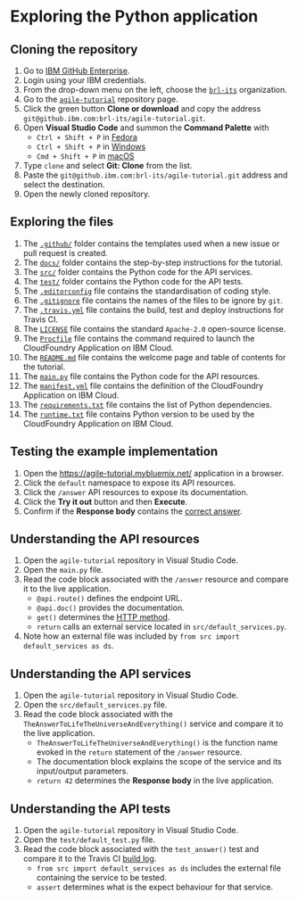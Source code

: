 # Exploring the Python application

## Cloning the repository

1. Go to [IBM GitHub Enterprise](https://github.ibm.com/).
1. Login using your IBM credentials.
1. From the drop-down menu on the left, choose the [`brl-its`](https://github.ibm.com/brl-its) organization.
1. Go to the [`agile-tutorial`](https://github.ibm.com/brl-its/agile-tutorial) repository page.
1. Click the green button **Clone or download** and copy the address `git@github.ibm.com:brl-its/agile-tutorial.git`.
1. Open **Visual Studio Code** and summon the **Command Palette** with
    * `Ctrl + Shift + P` in [Fedora](https://code.visualstudio.com/shortcuts/keyboard-shortcuts-linux.pdf)
    * `Ctrl + Shift + P` in [Windows](https://code.visualstudio.com/shortcuts/keyboard-shortcuts-windows.pdf)
    * `Cmd + Shift + P` in [macOS](https://code.visualstudio.com/shortcuts/keyboard-shortcuts-macos.pdf)
1. Type `clone` and select **Git: Clone** from the list.
1. Paste the `git@github.ibm.com:brl-its/agile-tutorial.git` address and select the destination.
1. Open the newly cloned repository.

## Exploring the files

1. The [`.github/`](../.github/) folder contains the templates used when a new issue or pull request is created.
1. The [`docs/`](../docs/) folder contains the step-by-step instructions for the tutorial.
1. The [`src/`](../src/) folder contains the Python code for the API services.
1. The [`test/`](../test/) folder contains the Python code for the API tests.
1. The [`.editorconfig`](../.editorconfig) file contains the standardisation of coding style.
1. The [`.gitignore`](../.gitignore) file contains the names of the files to be ignore by `git`.
1. The [`.travis.yml`](../.travis.yml) file contains the build, test and deploy instructions for Travis CI.
1. The [`LICENSE`](../LICENSE) file contains the standard `Apache-2.0` open-source license.
1. The [`Procfile`](../Procfile) file contains the command required to launch the CloudFoundry Application on IBM Cloud.
1. The [`README.md`](../README.md) file contains the welcome page and table of contents for the tutorial.
1. The [`main.py`](../main.py) file contains the Python code for the API resources.
1. The [`manifest.yml`](../manifest.yml) file contains the definition of the CloudFoundry Application on IBM Cloud.
1. The [`requirements.txt`](../requirements.txt) file contains the list of Python dependencies.
1. The [`runtime.txt`](../runtime.txt) file contains Python version to be used by the CloudFoundry Application on IBM Cloud.

## Testing the example implementation

1. Open the <https://agile-tutorial.mybluemix.net/> application in a browser.
1. Click the `default` namespace to expose its API resources.
1. Click the `/answer` API resources to expose its documentation.
1. Click the **Try it out** button and then **Execute**.
1. Confirm if the **Response body** contains the [correct answer](https://goo.gl/6gFWyU).

## Understanding the API resources

1. Open the `agile-tutorial` repository in Visual Studio Code.
1. Open the `main.py` file.
1. Read the code block associated with the `/answer` resource and compare it to the live application.
    * `@api.route()` defines the endpoint URL.
    * `@api.doc()` provides the documentation.
    * `get()` determines the [HTTP method](https://spring.io/understanding/REST#http-methods).
    * `return` calls an external service located in `src/default_services.py`.
1. Note how an external file was included by `from src import default_services as ds`.

## Understanding the API services

1. Open the `agile-tutorial` repository in Visual Studio Code.
1. Open the `src/default_services.py` file.
1. Read the code block associated with the `TheAnswerToLifeTheUniverseAndEverything()` service and compare it to the live application.
    * `TheAnswerToLifeTheUniverseAndEverything()` is the function name evoked in the `return` statement of the `/answer` resource.
    * The documentation block explains the scope of the service and its input/output parameters.
    * `return 42` determines the **Response body** in the live application.

## Understanding the API tests

1. Open the `agile-tutorial` repository in Visual Studio Code.
1. Open the `test/default_test.py` file.
1. Read the code block associated with the `test_answer()` test and compare it to the Travis CI [build log](https://travis.ibm.com/brl-its/agile-tutorial).
    * `from src import default_services as ds` includes the external file containing the service to be tested.
    * `assert` determines what is the expect behaviour for that service.
